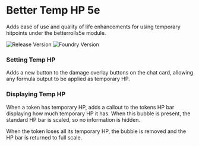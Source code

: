 # Better Temp HP 5e

Adds ease of use and quality of life enhancements for using temporary hitpoints under the betterrolls5e module.

![Release Version](https://img.shields.io/github/v/release/crcroberts/)
![Foundry Version](https://img.shields.io/badge/dynamic/json.svg?url=https://github.com/crcroberts/foundry-vtt-better-temp-hp-5e/releases/latest/download/module.json&label=foundry%20version&query=$.compatibleCoreVersion&colorB=blueviolet)

### Setting Temp HP

Adds a new button to the damage overlay buttons on the chat card, allowing any formula output to be applied as temporary HP.

### Displaying Temp HP

When a token has temporary HP, adds a callout to the tokens HP bar displaying how much temporary HP it has. When this bubble is present, the standard HP bar is scaled, so no information is hidden.

When the token loses all its temporary HP, the bubble is removed and the HP bar is returned to full scale.